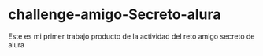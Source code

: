 # challenge-amigo-Secreto-alura
Este es mi primer trabajo producto de la actividad del reto amigo secreto de alura
